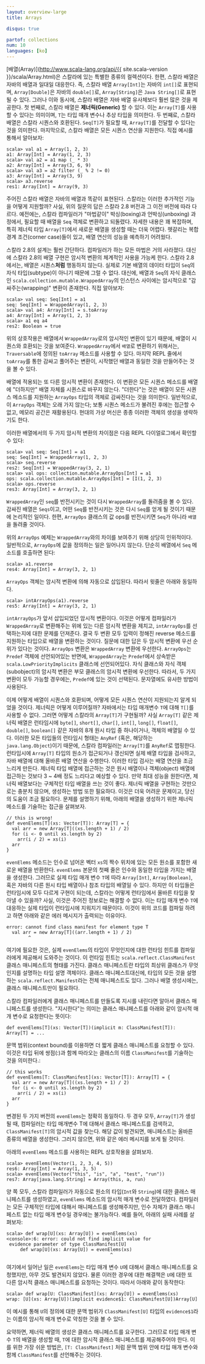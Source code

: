 ```yaml
---
layout: overview-large
title: Arrays

disqus: true

partof: collections
num: 10
languages: [ko]
---
```


[배열(Array)](http://www.scala-lang.org/api/{{ site.scala-version }}/scala/Array.html)은 스칼라에 있는 특별한 종류의 컬렉션이다. 한편, 스칼라 배열은 자바의 배열과 일대일 대응한다. 즉, 스칼라 배열 `Array[Int]`는 자바의 `int[]`로 표현되며, `Array[Double]`은 자바의 `double[]`로, `Array[String]`은 `Java String[]`로 표현될 수 있다. 그러나 이와 동시에, 스칼라 배열은 자바 배열 유사체보다 훨씬 많은 것을 제공한다. 첫 번째로, 스칼라 배열은 **제너릭(Generic)** 할 수 있다. 이는 `Array[T]`를 사용할 수 있다는 의미이며, `T`는 타입 매개 변수나 추상 타입을 의미한다. 두 번째로, 스칼라 배열은 스칼라 시퀀스와 호환된다. `Seq[T]`가 필요할 때, `Array[T]`를 전달할 수 있다는 것을 의미한다. 마지막으로, 스칼라 배열은 모든 시퀀스 연산을 지원한다. 직접 예시를 통해서 알아보자:

    scala> val a1 = Array(1, 2, 3)
    a1: Array[Int] = Array(1, 2, 3)
    scala> val a2 = a1 map (_ * 3)
    a2: Array[Int] = Array(3, 6, 9)
    scala> val a3 = a2 filter (_ % 2 != 0)
    a3: Array[Int] = Array(3, 9)
    scala> a3.reverse
    res1: Array[Int] = Array(9, 3)

주어진 스칼라 배열은 자바의 배열과 똑같이 표현된다. 스칼라는 이러한 추가적인 기능을 어떻게 지원할까? 사실, 위의 질문의 답은 스칼라 2.8 버전과 그 이전 버전에 따라 다르다. 예전에는, 스칼라 컴파일러가 "마법같이" 박싱(boxing)과 언박싱(unboxing) 과정에서, 필요할 때 배열을 `Seq` 객체로 변환하고 되돌렸다. 자세한 내용은 꽤 복잡하며, 특히 제너릭 타입 `Array[T]`에서 새로운 배열을 생성할 때는 더욱 어렵다. 헷갈리는 복합 경계 조건(corner case)들이 있고, 배열 연산의 성능을 예측하기 어려웠다.

스칼라 2.8의 설계는 훨씬 간단하다. 컴파일러가 하는 모든 마법은 거의 사라졌다. 대신에 스칼라 2.8의 배열 구현은 암시적 변환의 체계적인 사용을 가능케 한다. 스칼라 2.8에서는, 배열은 시퀀스**처럼** 행동하지 않는다. 실제로 기본 배열의 데이터 타입이 `Seq`의 자식 타입(subtype)이 아니기 때문에 그럴 수 없다. 대신에, 배열과 `Seq`의 자식 클래스인 `scala.collection.mutable.WrappedArray`의 인스턴스 사이에는 암시적으로 "감싸주는(wrapping)" 변환이 존재한다. 직접 알아보자:

    scala> val seq: Seq[Int] = a1
    seq: Seq[Int] = WrappedArray(1, 2, 3)
    scala> val a4: Array[Int] = s.toArray
    a4: Array[Int] = Array(1, 2, 3)
    scala> a1 eq a4
    res2: Boolean = true

위의 상호작용은 배열에서 `WrappedArray`로의 암시적인 변환이 있기 때문에, 배열이 시퀀스와 호환되는 것을 보여준다.  `WrappedArray`에서 `배열`로 변환하기 위해서는, `Traversable`에 정의된 `toArray` 메소드를 사용할 수 있다. 마지막 REPL 줄에서 `toArray`를 통한 감싸고 풀어주는 변환이, 시작했던 배열과 동일한 것을 만들어주는 것을 볼 수 있다.

배열에 적용되는 또 다른 암시적 변환이 존재한다. 이 변환은 모든 시퀀스 메소드를 배열에 "더하지만" 배열 자체를 시퀀스로 바꾸지 않는다. "더한다"는 것은 배열이 모든 시퀀스 메소드를 지원하는 `ArrayOps` 타입의 객체로 감싸진다는 것을 의미한다. 일반적으로, 이 `ArrayOps` 객체는 오래 가지 않는다; 보통 시퀀스 메소드가 불려진 후에는 접근할 수 없고, 메모리 공간은 재활용된다. 현대의 가상 머신은 종종 이러한 객체의 생성을 생략하기도 한다.

이러한 배열에서의 두 가지 암시적 변환의 차이점은 다음 REPL 다이얼로그에서 확인할 수 있다:

    scala> val seq: Seq[Int] = a1
    seq: Seq[Int] = WrappedArray(1, 2, 3)
    scala> seq.reverse
    res2: Seq[Int] = WrappedArray(3, 2, 1)
    scala> val ops: collection.mutable.ArrayOps[Int] = a1
    ops: scala.collection.mutable.ArrayOps[Int] = [I(1, 2, 3)
    scala> ops.reverse
    res3: Array[Int] = Array(3, 2, 1)

`WrappedArray`인 `seq`를 반전시키는 것이 다시 `WrappedArray`를 돌려줌을 볼 수 있다. 감싸진 배열은 `Seqs`이고, 어떤 `Seq`를 반전시키는 것은 다시 `Seq`를 얻게 될 것이기 때문에 논리적인 일이다. 한편, `ArrayOps` 클래스의 값 ops를 반전시키면 `Seq`가 아니라 `배열`을 돌려줄 것이다.

위의 `ArrayOps` 예제는 `WrappedArray`와의 차이를 보여주기 위해 상당히 인위적이다. 일반적으로, `ArrayOps`에 값을 정의하는 일은 일어나지 않는다. 단순히 배열에서 `Seq` 메소드를 호출하면 된다:

    scala> a1.reverse
    res4: Array[Int] = Array(3, 2, 1)

`ArrayOps` 객체는 암시적 변환에 의해 자동으로 삽입된다. 따라서 윗줄은 아래와 동일하다.

    scala> intArrayOps(a1).reverse
    res5: Array[Int] = Array(3, 2, 1)

`intArrayOps`가 앞서 삽입되었던 암시적 변환이다. 이것은 어떻게 컴파일러가 `WrappedArray`로 변환해주는 위에 있는 다른 암시적 변환을 제치고, `intArrayOps`를 선택하는지에 대한 문제를 던져준다. 결국 두 변환 모두 입력이 정해진 reverse 메소드를 지원하는 타입으로 배열을 변환하는 것이다. 질문에 대한 답은 두 암시적 변환에 우선 순위가 있다는 것이다. `ArrayOps` 변환은 `WrappedArray` 변환에 우선한다. `ArrayOps`는 `Predef` 객체에 선언되어있는 반면에,  `WrappedArray`는 `Predef`에서 상속받은 `scala.LowPriorityImplicits` 클래스에 선언되어있다. 자식 클래스와 자식 객체(subobject)의 암시적 변환은 부모 클래스의 암시적 변환에 우선한다. 따라서, 두 가지 변환이 모두 가능할 경우에는, `Predef`에 있는 것이 선택된다. 문자열에도 유사한 방법이 사용된다.

이제 어떻게 배열이 시퀀스와 호환되며, 어떻게 모든 시퀀스 연산이 지원되는지 알게 되었을 것이다. 제너릭은 어떻게 이루어질까? 자바에서는 타입 매개변수 `T`에 대해 `T[]`를 사용할 수 없다. 그러면 어떻게 스칼라의 `Array[T]`가 구현될까?  사실 `Array[T]` 같은 제너릭 배열은 런타임시에 `byte[]`, `short[]`, `char[]`, `int[]`, `long[]`, `float[]`, `double[]`, `boolean[]` 같은 자바의 8개 원시 타입 중 하나이거나, 객체의 배열일 수 있다. 이러한 모든 타입들의 런타임시 형태는 `AnyRef` (혹은, 해당하는 `java.lang.Object`)이기 때문에, 스칼라 컴파일러는 `Array[T]`를 `AnyRef`로 맵핑한다. 런타임시에 `Array[T]` 타입의 원소가 접근되거나 갱신되면 실제 배열 타입을 검사하고, 자바 배열에 대해 올바른 배열 연산을 수행한다. 이러한 타입 검사는 배열 연산을 조금 느리게 만든다. 제너릭 타입 배열에 접근하는 것은 원시 배열이나 객체(object) 배열에 접근하는 것보다 3 ~ 4배 정도 느리다고 예상할 수 있다. 만약 최대 성능을 원한다면, 제너릭 배열보다는 구체적인 타입 배열을 쓰는 것이 좋다. 제너릭 배열을 구현하는 것만으로는 충분치 않으며, 생성하는 방법 또한 필요하다. 이것은 더욱 어려운 문제이고, 당신의 도움이 조금 필요하다. 문제를 설명하기 위해, 아래의 배열을 생성하기 위한 제너릭 메소드를 기술하는 접근을 살펴보자.

    // this is wrong!
    def evenElems[T](xs: Vector[T]): Array[T] = {
      val arr = new Array[T]((xs.length + 1) / 2)
      for (i <- 0 until xs.length by 2)
        arr(i / 2) = xs(i)
      arr
    }

`evenElems` 메소드는 인수로 넘어온 벡터 `xs`의 짝수 위치에 있는 모든 원소를 포함한 새로운 배열을 반환한다. `evenElems` 본문의 첫째 줄은 인수와 동일한 타입을 가지는 배열을 생성한다. 그러므로 실제 타입 매개 변수 `T`에 따라 `Array[Int]`, `Array[Boolean]`, 혹은 자바의 다른 원시 타입 배열이나 참조 타입의 배열일 수 있다. 하지만 이 타입들은 런타임시에 모두 다르게 구현이 되는데, 스칼라는 어떻게 런타임에서 올바른 타입을 찾아낼 수 있을까? 사실, 이것은 주어진 정보로는 해결할 수 없다. 이는 타입 매개 변수 `T`에 대응하는 실제 타입이 런타임시에 지워지기 때문이다. 이것이 위의 코드를 컴파일 하려고 하면 아래와 같은 에러 메시지가 출력되는 이유이다.

    error: cannot find class manifest for element type T
      val arr = new Array[T]((arr.length + 1) / 2)
            ^

여기에 필요한 것은, 실제 `evenElems`의 타입이 무엇인지에 대한 런타임 힌트를 컴파일러에게 제공해서 도와주는 것이다. 이 런타임 힌트는 `scala.reflect.ClassManifest` 클래스 매니페스트의 형태를 가진다. 클래스 매니페스트란 타입의 최상위 클래스가 무엇인지를 설명하는 타입 설명 객체이다. 클래스 매니페스트대신에, 타입의 모든 것을 설명하는 `scala.reflect.Manifest`라는 전체 매니페스트도 있다. 그러나 배열 생성시에는, 클래스 매니페스트만이 필요하다.

스칼라 컴파일러에게 클래스 매니페스트를 만들도록 지시를 내린다면 알아서 클래스 매니페스트를 생성한다. "지시한다"는 의미는 클래스 매니페스트를 아래와 같이 암시적 매개 변수로 요청한다는 뜻이다:

    def evenElems[T](xs: Vector[T])(implicit m: ClassManifest[T]): Array[T] = ...

문맥 범위(context bound)를 이용하면 더 짧게 클래스 매니페스트를 요청할 수 있다. 이것은 타입 뒤에 쌍점(:)과 함께 따라오는 클래스의 이름 `ClassManifest`를 기술하는 것을 의미한다.:

    // this works
    def evenElems[T: ClassManifest](xs: Vector[T]): Array[T] = {
      val arr = new Array[T]((xs.length + 1) / 2)
      for (i <- 0 until xs.length by 2)
        arr(i / 2) = xs(i)
      arr
    }

변경된 두 가지 버전의 `evenElems`는 정확히 동일하다. 두 경우 모두, `Array[T]`가 생성될 때, 컴파일러는 타입 매개변수 T에 대해서 클래스 매니페스트를 검색하고, `ClassManifest[T]`의 암시적 값을 찾는다. 해당 값이 발견되면, 매니페스트는 올바른 종류의 배열을 생성한다. 그러지 않으면, 위와 같은 에러 메시지를 보게 될 것이다.

아래의 `evenElems` 메소드를 사용하는 REPL 상호작용을 살펴보자.

    scala> evenElems(Vector(1, 2, 3, 4, 5))
    res6: Array[Int] = Array(1, 3, 5)
    scala> evenElems(Vector("this", "is", "a", "test", "run"))
    res7: Array[java.lang.String] = Array(this, a, run)

양 쪽 모두, 스칼라 컴파일러가 자동으로 원소의 타입(`Int`와 `String`)에 대한 클래스 매니페스트를 생성하였고, `evenElems` 메소드의 암시적 매개 변수로 전달하였다. 컴파일러는 모든 구체적인 타입에 대해서 매니페스트를 생성해주지만, 인수 자체가 클래스 매니페스트 없는 타입 매개 변수일 경우에는 불가능하다. 예를 들어, 아래의 실패 사례를 살펴보자:

    scala> def wrap[U](xs: Array[U]) = evenElems(xs)
    <console>:6: error: could not find implicit value for
     evidence parameter of type ClassManifest[U]
         def wrap[U](xs: Array[U]) = evenElems(xs)
                                          ^
여기에서 일어난 일은 `evenElems`는 타입 매개 변수 `U`에 대해서 클래스 매니페스트를 요청했지만, 아무 것도 발견되지 않았다. 물론 이러한 경우에 대한 해결책은 `U`에 대한 또 다른 암시적 클래스 매니페스트를 요청하는 것이다. 따라서 아래와 같이 동작한다:

    scala> def wrap[U: ClassManifest](xs: Array[U]) = evenElems(xs)
    wrap: [U](xs: Array[U])(implicit evidence$1: ClassManifest[U])Array[U]

이 예시를 통해 `U`의 정의에 대한 문맥 범위가 `ClassManifest[U]` 타입의 `evidence$1`라는 이름의 암시적 매개 변수로 약칭한 것을 볼 수 있다.

요약하면, 제너릭 배열의 생성은 클래스 매니페스트를 요구한다. 그러므로 타입 매개 변수 `T`의 배열을 생성할 때, `T`에 대한 암시적 클래스 매니페스트를 제공해주어야 한다. 이를 위한 가장 쉬운 방법은, `[T: ClassManifest]` 처럼 문맥 범위 안에 타입 매개 변수와 함께 `ClassManifest`를 선언해주는 것이다.
